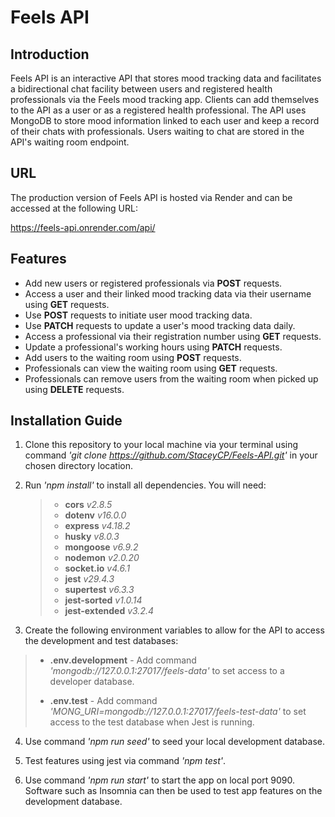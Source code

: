 # Feels API

## Introduction

Feels API is an interactive API that stores mood tracking data and facilitates a bidirectional chat facility between users and registered health professionals via the Feels mood tracking app. Clients can add themselves to the API as a user or as a registered health professional. The API uses MongoDB to store mood information linked to each user and keep a record of their chats with professionals. Users waiting to chat are stored in the API's waiting room endpoint.

## URL

The production version of Feels API is hosted via Render and can be accessed at the following URL:

https://feels-api.onrender.com/api/

## Features

- Add new users or registered professionals via **POST** requests.
- Access a user and their linked mood tracking data via their username using **GET** requests.
- Use **POST** requests to initiate user mood tracking data.
- Use **PATCH** requests to update a user's mood tracking data daily.
- Access a professional via their registration number using **GET** requests.
- Update a professional's working hours using **PATCH** requests.
- Add users to the waiting room using **POST** requests.
- Professionals can view the waiting room using **GET** requests.
- Professionals can remove users from the waiting room when picked up using **DELETE** requests.

## Installation Guide

1. Clone this repository to your local machine via your terminal using command _'git clone https://github.com/StaceyCP/Feels-API.git'_ in your chosen directory location.

2. Run _'npm install'_ to install all dependencies. You will need:

   > - **cors** _v2.8.5_
   > - **dotenv** _v16.0.0_
   > - **express** _v4.18.2_
   > - **husky** _v8.0.3_
   > - **mongoose** _v6.9.2_
   > - **nodemon** _v2.0.20_
   > - **socket.io** _v4.6.1_
   > - **jest** _v29.4.3_
   > - **supertest** _v6.3.3_
   > - **jest-sorted** _v1.0.14_
   > - **jest-extended** _v3.2.4_

3. Create the following environment variables to allow for the API to access the development and test databases:

> - **.env.development** - Add command _'mongodb://127.0.0.1:27017/feels-data'_ to set access to a developer database.
>
> - **.env.test** - Add command _'MONG_URI=mongodb://127.0.0.1:27017/feels-test-data'_ to set access to the test database when Jest is running.

4. Use command _'npm run seed'_ to seed your local development database.

5. Test features using jest via command _'npm test'_.

6. Use command _'npm run start'_ to start the app on local port 9090. Software such as Insomnia can then be used to test app features on the development database.
